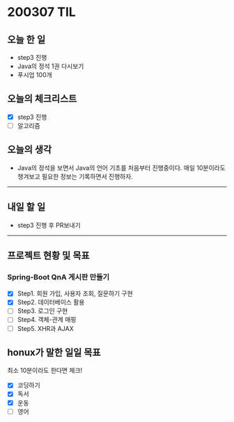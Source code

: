 # **200307 TIL**

## **오늘 한 일**

- step3 진행
- Java의 정석 1권 다시보기
- 푸시업 100개

## **오늘의 체크리스트**

- [x] step3 진행
- [ ] 알고리즘

## **오늘의 생각**

- Java의 정석을 보면서 Java의 언어 기초를 처음부터 진행중이다. 매일 10분이라도 챙겨보고 필요한 정보는 기록하면서 진행하자.

------

## **내일 할 일**

- step3 진행 후 PR보내기

------

## **프로젝트 현황 및 목표**

### **Spring-Boot QnA 게시판 만들기**

- [x] Step1. 회원 가입, 사용자 조회, 질문하기 구현
- [x] Step2. 데이터베이스 활용
- [ ] Step3. 로그인 구현
- [ ] Step4. 객체-관계 매핑
- [ ] Step5. XHR과 AJAX

## **honux가 말한 일일 목표**

최소 10분이라도 한다면 체크!

- [x] 코딩하기
- [x] 독서
- [x] 운동
- [ ] 영어